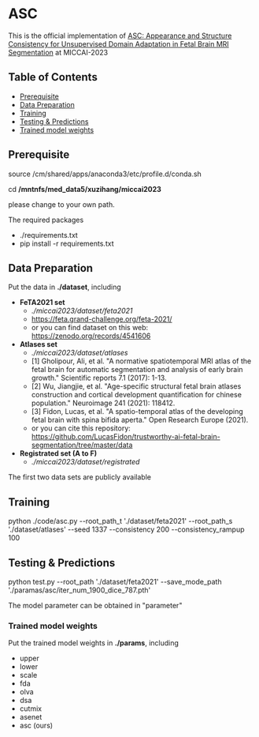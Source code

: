 # ASC

This is the official implementation of [ASC: Appearance and Structure Consistency for Unsupervised Domain Adaptation in Fetal Brain MRI Segmentation](https://arxiv.org/abs/2310.14172) at MICCAI-2023

## Table of Contents

- [Prerequisite](#drerequisite)
- [Data Preparation](#data-preparation)
- [Training](#training)
- [Testing & Predictions](#testing-&-Predictions)
- [Trained model weights](#trained-model-weights)

## Prerequisite

source /cm/shared/apps/anaconda3/etc/profile.d/conda.sh

cd **/mntnfs/med_data5/xuzihang/miccai2023**

please change to your own path.

The required packages

- ./requirements.txt
- pip install -r requirements.txt

## Data Preparation

Put the data in **./dataset**, including

- **FeTA2021 set**	
  - *./miccai2023/dataset/feta2021*
  - https://feta.grand-challenge.org/feta-2021/
  - or you can find dataset on this web: https://zenodo.org/records/4541606
- **Atlases set**	
  - *./miccai2023/dataset/atlases*
  - [1] Gholipour, Ali, et al. "A normative spatiotemporal MRI atlas of the fetal brain for automatic segmentation and analysis of early brain growth." Scientific reports 7.1 (2017): 1-13.
  - [2] Wu, Jiangjie, et al. "Age-specific structural fetal brain atlases construction and cortical development quantification for chinese population." Neuroimage 241 (2021): 118412.
  - [3] Fidon, Lucas, et al. "A spatio-temporal atlas of the developing fetal brain with spina bifida aperta." Open Research Europe (2021).
  - or you can cite this repository: https://github.com/LucasFidon/trustworthy-ai-fetal-brain-segmentation/tree/master/data
- **Registrated set (A to F)**	
  - *./miccai2023/dataset/registrated*
  
The first two data sets are publicly available

## Training

python ./code/asc.py --root_path_t './dataset/feta2021' --root_path_s './dataset/atlases' --seed 1337 --consistency 200 --consistency_rampup 100

## Testing & Predictions

python test.py --root_path './dataset/feta2021' --save_mode_path './paramas/asc/iter_num_1900_dice_787.pth'

The model parameter can be obtained in "parameter"

### Trained model weights

Put the trained model weights in **./params**, including

- upper
- lower
- scale
- fda
- olva
- dsa
- cutmix
- asenet
- asc (ours)

